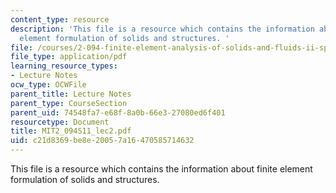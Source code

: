 ```yaml
---
content_type: resource
description: 'This file is a resource which contains the information about finite
  element formulation of solids and structures. '
file: /courses/2-094-finite-element-analysis-of-solids-and-fluids-ii-spring-2011/c21d8369be8e20057a16470585714632_MIT2_094S11_lec2.pdf
file_type: application/pdf
learning_resource_types:
- Lecture Notes
ocw_type: OCWFile
parent_title: Lecture Notes
parent_type: CourseSection
parent_uid: 74548fa7-e68f-8a0b-66e3-27080ed6f401
resourcetype: Document
title: MIT2_094S11_lec2.pdf
uid: c21d8369-be8e-2005-7a16-470585714632
---
```

This file is a resource which contains the information about finite element formulation of solids and structures. 

